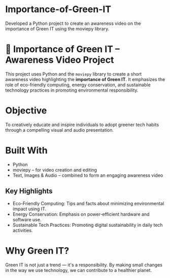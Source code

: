 # Importance-of-Green-IT
Developed a Python project to create an awareness video on the importance of Green IT using the moviepy library. 
# 🌿 Importance of Green IT – Awareness Video Project

This project uses Python and the `moviepy` library to create a short awareness video highlighting the **importance of Green IT**. It emphasizes the role of eco-friendly computing, energy conservation, and sustainable technology practices in promoting environmental responsibility.

# Objective

To creatively educate and inspire individuals to adopt greener tech habits through a compelling visual and audio presentation.

# Built With

-  Python
- moviepy – for video creation and editing
- Text, Images & Audio – combined to form an engaging awareness video

## Key Highlights

- Eco-Friendly Computing: Tips and facts about minimizing environmental impact using IT.
- Energy Conservation: Emphasis on power-efficient hardware and software use.
- Sustainable Tech Practices: Promoting digital sustainability in daily tech activities.

# Why Green IT?

Green IT is not just a trend — it's a responsibility. By making small changes in the way we use technology, we can contribute to a healthier planet.



